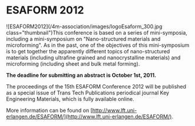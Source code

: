 # ESAFORM 2012

<!--break-->
![ESAFORM2012](/4m-association/images/logoEsaform_300.jpg class="thumbnail")This conference is based on a series of mini-symposia, including a mini-symposium on "Nano-structured materials and microforming". As in the past, one of the objectives of this mini-symposium is to get together the apparently different topics of nano-structured materials (including ultrafine grained and nanocrystalline materials) and microforming (including sheet and bulk metal forming).   

**The deadline for submitting an abstract is October 1st, 2011.**   
  
The proceedings of the 15th ESAFORM Conference 2012 will be published as a special issue of Trans Tech Publications periodical journal Key Engineering Materials, which is fully available online.  
  
More information can be found on [http://www.lft.uni-erlangen.de/ESAFORM/](http://www.lft.uni-erlangen.de/ESAFORM/).
